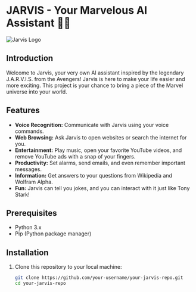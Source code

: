 # JARVIS - Your Marvelous AI Assistant 🦸‍♂️

![Jarvis Logo](https://static.wikia.nocookie.net/marvelmovies/images/0/06/J.A.R.V.I.S..jpg/revision/latest?cb=20130421191808)

## Introduction

Welcome to Jarvis, your very own AI assistant inspired by the legendary J.A.R.V.I.S. from the Avengers! Jarvis is here to make your life easier and more exciting. This project is your chance to bring a piece of the Marvel universe into your world.

## Features

- **Voice Recognition:** Communicate with Jarvis using your voice commands.
- **Web Browsing:** Ask Jarvis to open websites or search the internet for you.
- **Entertainment:** Play music, open your favorite YouTube videos, and remove YouTube ads with a snap of your fingers.
- **Productivity:** Set alarms, send emails, and even remember important messages.
- **Information:** Get answers to your questions from Wikipedia and Wolfram Alpha.
- **Fun:** Jarvis can tell you jokes, and you can interact with it just like Tony Stark!

## Prerequisites

- Python 3.x
- Pip (Python package manager)

## Installation

1. Clone this repository to your local machine:

   ```bash
   git clone https://github.com/your-username/your-jarvis-repo.git
   cd your-jarvis-repo
   ```
